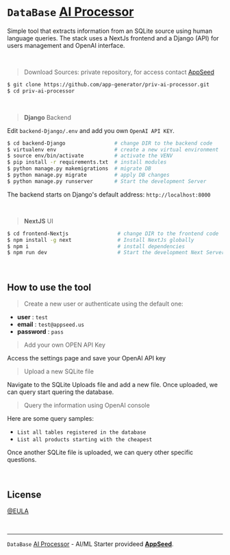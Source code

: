 # `DataBase` [AI Processor](https://github.com/app-generator/ai-processor)

Simple tool that extracts information from an SQLite source using human language queries. The stack uses a NextJs frontend and a Django (API) for users management and OpenAI interface.  

<br />

> Download Sources: private repository, for access contact [AppSeed](https://appseed.us/) 

```bash
$ git clone https://github.com/app-generator/priv-ai-processor.git
$ cd priv-ai-processor 
```

<br />

> **Django** Backend

Edit `backend-Django/.env` and add you own `OpenAI API KEY`. 

```bash
$ cd backend-Django                # change DIR to the backend code 
$ virtualenv env                   # create a new virtual environment  
$ source env/bin/activate          # activate the VENV
$ pip install -r requirements.txt  # install modules 
$ python manage.py makemigrations  # migrate DB
$ python manage.py migrate         # apply DB changes 
$ python manage.py runserver       # Start the development Server 
```

The backend starts on Django's default address: `http://localhost:8000`

<br />

> **NextJS** UI 

```bash
$ cd frontend-Nextjs                # change DIR to the frontend code  
$ npm install -g next               # Install NextJs globally
$ npm i                             # install dependencies
$ npm run dev                       # Start the development Next Server
```

<br />

## How to use the tool

> Create a new user or authenticate using the default one:

- **user**     : `test`
- **email**    : `test@appseed.us`
- **password** : `pass`

> Add your own OPEN API Key 

Access the settings page and save your OpenAI API key 

> Upload a new SQLite file 

Navigate to the SQLite Uploads file and add a new file. Once uploaded, we can query start quering the database. 

> Query the information using OpenAI console

Here are some query samples: 

- `List all tables registered in the database`
- `List all products starting with the cheapest`

Once another SQLite file is uploaded, we can query other specific questions. 

<br />

## License

[@EULA](https://github.com/app-generator/license-eula)

<br />

---
`DataBase` [AI Processor](https://github.com/app-generator/ai-processor) - AI/ML Starter provideed **[AppSeed](https://appseed.us)**.
